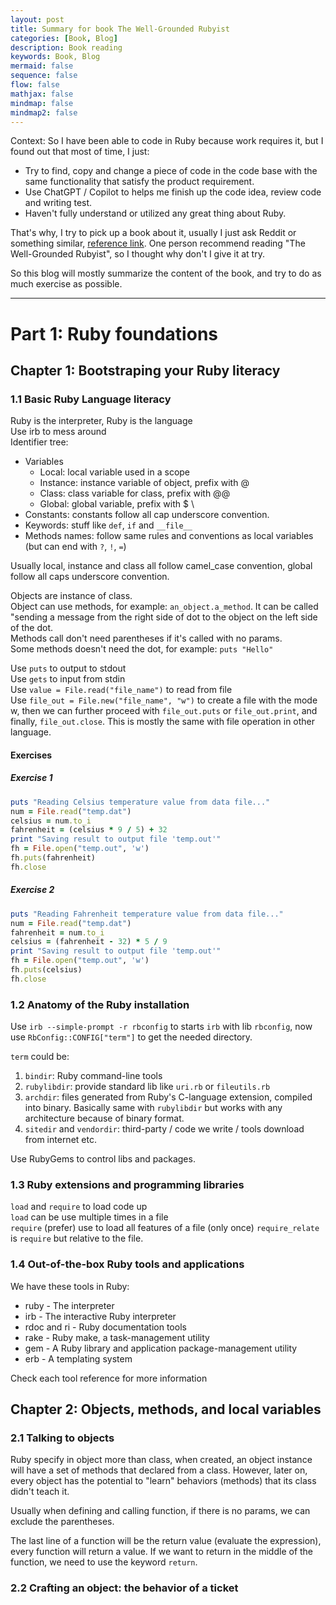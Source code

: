 ```yaml
---
layout: post
title: Summary for book The Well-Grounded Rubyist
categories: [Book, Blog]
description: Book reading
keywords: Book, Blog
mermaid: false
sequence: false
flow: false
mathjax: false
mindmap: false
mindmap2: false
---
```


Context: So I have been able to code in Ruby because work requires it, but I found out that most of time, I just:
- Try to find, copy and change a piece of code in the code base with the same functionality that satisfy the product requirement.
- Use ChatGPT / Copilot to helps me finish up the code idea, review code and writing test.
- Haven't fully understand or utilized any great thing about Ruby.

That's why, I try to pick up a book about it, usually I just ask Reddit or something similar, [reference link](https://www.reddit.com/r/ruby/comments/w0ipu2/book_recommendation_to_start_ruby/). One person recommend reading "The Well-Grounded Rubyist", so I thought why don't I give it at try.

So this blog will mostly summarize the content of the book, and try to do as much exercise as possible.

---
# Part 1: Ruby foundations

## Chapter 1: Bootstraping your Ruby literacy

### 1.1 Basic Ruby Language literacy
Ruby is the interpreter, Ruby is the language \
Use irb to mess around \
Identifier tree:
- Variables
  - Local: local variable used in a scope
  - Instance: instance variable of object, prefix with @
  - Class: class variable for class, prefix with @@
  - Global: global variable, prefix with $ \
- Constants: constants follow all cap underscore convention.
- Keywords: stuff like `def`, `if` and `__file__`
- Methods names: follow same rules and conventions as local variables (but can end with `?`, `!`, `=`)

Usually local, instance and class all follow camel_case convention, global follow all caps underscore convention.

Objects are instance of class. \
Object can use methods, for example: `an_object.a_method`. It can be called "sending a message from the right side of dot to the object on the left side of the dot. \
Methods call don't need parentheses if it's called with no params. \
Some methods doesn't need the dot, for example: `puts "Hello"`

Use `puts` to output to stdout \
Use `gets` to input from stdin \
Use `value = File.read("file_name")` to read from file \
Use `file_out = File.new("file_name", "w")` to create a file with the mode w, then we can further proceed with `file_out.puts` or `file_out.print`, and finally, `file_out.close`. This is mostly the same with file operation in other language.

#### Exercises

##### Exercise 1
```ruby
puts "Reading Celsius temperature value from data file..."
num = File.read("temp.dat")
celsius = num.to_i
fahrenheit = (celsius * 9 / 5) + 32
print "Saving result to output file 'temp.out'"
fh = File.open("temp.out", 'w')
fh.puts(fahrenheit)
fh.close
```
##### Exercise 2
```ruby
puts "Reading Fahrenheit temperature value from data file..."
num = File.read("temp.dat")
fahrenheit = num.to_i
celsius = (fahrenheit - 32) * 5 / 9
print "Saving result to output file 'temp.out'"
fh = File.open("temp.out", 'w')
fh.puts(celsius)
fh.close
```

### 1.2 Anatomy of the Ruby installation

Use `irb --simple-prompt -r rbconfig` to starts `irb` with lib `rbconfig`, now use `RbConfig::CONFIG["term"]` to get the needed directory.

`term` could be:
1. `bindir`: Ruby command-line tools
2. `rubylibdir`: provide standard lib like `uri.rb` or `fileutils.rb`
3. `archdir`: files generated from Ruby's C-language extension, compiled into binary. Basically same with `rubylibdir` but works with any architecture because of binary format.
4. `sitedir` and `vendordir`: third-party / code we write / tools download from internet etc.

Use RubyGems to control libs and packages.

### 1.3 Ruby extensions and programming libraries

`load` and `require` to load code up \
`load` can be use multiple times in a file \
`require` (prefer) use to load all features of a file (only once)
`require_relate` is `require` but relative to the file.

### 1.4 Out-of-the-box Ruby tools and applications

We have these tools in Ruby:
- ruby - The interpreter
- irb - The interactive Ruby interpreter
- rdoc and ri - Ruby documentation tools
- rake - Ruby make, a task-management utility
- gem - A Ruby library and application package-management utility
- erb - A templating system

Check each tool reference for more information

## Chapter 2: Objects, methods, and local variables

### 2.1 Talking to objects

Ruby specify in object more than class, when created, an object instance will have a set of methods that declared from a class. However, later on, every object has the potential to "learn" behaviors (methods) that its class didn't teach it.

Usually when defining and calling function, if there is no params, we can exclude the parentheses.

The last line of a function will be the return value (evaluate the expression), every function will return a value. If we want to return in the middle of the function, we need to use the keyword `return`.

### 2.2 Crafting an object: the behavior of a ticket